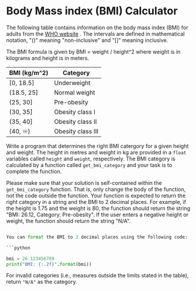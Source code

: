 # Body Mass index (BMI) Calculator

The following table contains information on the body mass index (BMI) for adults from the [WHO website](https://www.who.int/europe/news-room/fact-sheets/item/a-healthy-lifestyle---who-recommendations)
. The intervals are defined in mathematical notation, "()" meaning "non-inclusive" and "\[]" meaning inclusive.

The BMI formula is given by
BMI = weight / height^2
where weight is in kilograms and height is in meters.

| BMI (kg/m^2) | Category |
| ------------ | -------- |
| \[0, 18.5]   | Underweight |
| (18.5, 25]   | Normal weight |
| (25, 30]     | Pre-obesity |
| (30, 35]     | Obesity class I |
| (35, 40]     | Obesity class II |
| (40, ♾️)     | Obesity class III |

Write a program that determines the right BMI catergory for a given height and weight. The height in metres and weight in kg are provided in a `float` variables called `height` and `weight`, respectively. The BMI category is calculated by a function called `get_bmi_category` and your task is to complete the function.

Please make sure that your solution is self-contained within the `get_bmi_category` function. That is, only change the body of the function, not the code outside the function. Your function is expected to return the right category in a string and the BMI to 2 decimal places. For example, if the height is 1.75 and the weight is 80, the function should return the string "BMI: 26.12, Category: Pre-obesity". If the user enters a negative height or weight, the function should return the string "N/A".

```python

You can format the BMI to 2 decimal places using the following code:

```python

bmi = 26.123456789
print("BMI: {:.2f}".format(bmi))

```

 
For invalid categories (i.e., measures outside the limits stated in the table), return `"N/A"` as the category.
